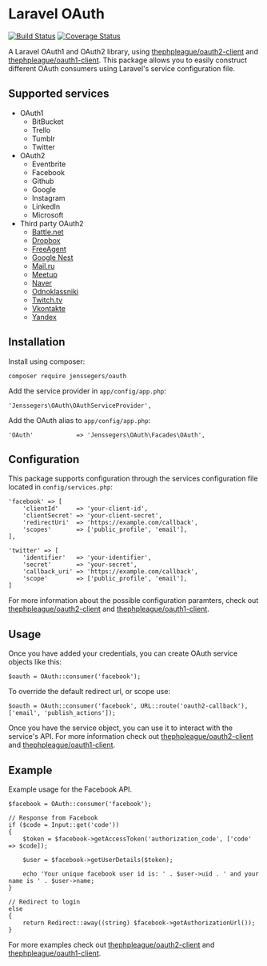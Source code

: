 Laravel OAuth
=============

[![Build Status](http://img.shields.io/travis/jenssegers/laravel-oauth.svg)](https://travis-ci.org/jenssegers/laravel-oauth) [![Coverage Status](http://img.shields.io/coveralls/jenssegers/laravel-oauth.svg)](https://coveralls.io/r/jenssegers/laravel-oauth)

A Laravel OAuth1 and OAuth2 library, using [thephpleague/oauth2-client](https://github.com/thephpleague/oauth2-client) and [thephpleague/oauth1-client](https://github.com/thephpleague/oauth1-client). This package allows you to easily construct different OAuth consumers using Laravel's service configuration file.

Supported services
------------------

- OAuth1
    - BitBucket
    - Trello
    - Tumblr
    - Twitter
- OAuth2
    - Eventbrite
    - Facebook
    - Github
    - Google
    - Instagram
    - LinkedIn
    - Microsoft
- Third party OAuth2
    - [Battle.net](https://packagist.org/packages/depotwarehouse/oauth2-bnet)
    - [Dropbox](https://github.com/pixelfear/oauth2-dropbox)
    - [FreeAgent](https://github.com/CloudManaged/oauth2-freeagent)
    - [Google Nest](https://github.com/JC5/nest-oauth2-provider)
    - [Mail.ru](https://packagist.org/packages/aego/oauth2-mailru)
    - [Meetup](https://github.com/howlowck/meetup-oauth2-provider)
    - [Naver](https://packagist.org/packages/deminoth/oauth2-naver)
    - [Odnoklassniki](https://packagist.org/packages/aego/oauth2-odnoklassniki)
    - [Twitch.tv](https://github.com/tpavlek/oauth2-twitch)
    - [Vkontakte](https://packagist.org/packages/j4k/oauth2-vkontakte)
    - [Yandex](https://packagist.org/packages/aego/oauth2-yandex)

Installation
------------

Install using composer:

    composer require jenssegers/oauth

Add the service provider in `app/config/app.php`:

    'Jenssegers\OAuth\OAuthServiceProvider',

Add the OAuth alias to `app/config/app.php`:

    'OAuth'            => 'Jenssegers\OAuth\Facades\OAuth',

Configuration
-------------

This package supports configuration through the services configuration file located in `config/services.php`:

    'facebook' => [
        'clientId'     => 'your-client-id',
        'clientSecret' => 'your-client-secret',
        'redirectUri'  => 'https://example.com/callback',
        'scopes'       => ['public_profile', 'email'],
    ],

    'twitter' => [
        'identifier'   => 'your-identifier',
        'secret'       => 'your-secret',
        'callback_uri' => 'https://example.com/callback',
        'scope'        => ['public_profile', 'email'],
    ]

For more information about the possible configuration paramters, check out [thephpleague/oauth2-client](https://github.com/thephpleague/oauth2-client) and [thephpleague/oauth1-client](https://github.com/thephpleague/oauth1-client).

Usage
-----

Once you have added your credentials, you can create OAuth service objects like this:

    $oauth = OAuth::consumer('facebook');

To override the default redirect url, or scope use:

    $oauth = OAuth::consumer('facebook', URL::route('oauth2-callback'), ['email', 'publish_actions']);

Once you have the service object, you can use it to interact with the service's API. For more information check out [thephpleague/oauth2-client](https://github.com/thephpleague/oauth2-client) and [thephpleague/oauth1-client](https://github.com/thephpleague/oauth1-client).

Example
-------

Example usage for the Facebook API.

    $facebook = OAuth::consumer('facebook');

    // Response from Facebook
    if ($code = Input::get('code'))
    {
        $token = $facebook->getAccessToken('authorization_code', ['code' => $code]);

        $user = $facebook->getUserDetails($token);

        echo 'Your unique facebook user id is: ' . $user->uid . ' and your name is ' . $user->name;
    }

    // Redirect to login
    else
    {
        return Redirect::away((string) $facebook->getAuthorizationUrl());
    }

For more examples check out [thephpleague/oauth2-client](https://github.com/thephpleague/oauth2-client) and [thephpleague/oauth1-client](https://github.com/thephpleague/oauth1-client).
